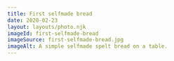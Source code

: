 ```yaml
---
title: First selfmade bread
date: 2020-02-23
layout: layouts/photo.njk
imageId: first-selfmade-bread
imageSource: first-selfmade-bread.jpg
imageAlt: A simple selfmade spelt bread on a table.
---
```

